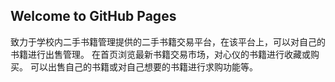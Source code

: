 ## Welcome to GitHub Pages
致力于学校内二手书籍管理提供的二手书籍交易平台，在该平台上，可以对自己的书籍进行出售管理。
在首页浏览最新书籍交易市场，对心仪的书籍进行收藏或购买。
可以出售自己的书籍或对自己想要的书籍进行求购功能等。
